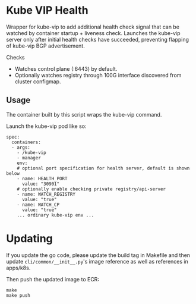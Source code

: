 # Kube VIP Health

Wrapper for kube-vip to add additional health check signal that can be watched
by container startup + liveness check. Launches the kube-vip server only after
initial health checks have succeeded, preventing flapping of kube-vip BGP
advertisement.

Checks
- Watches control plane (:6443) by default.
- Optionally watches registry through 100G interface discovered from cluster
  configmap.

## Usage

The container built by this script wraps the kube-vip command.

Launch the kube-vip pod like so:

```
spec:
  containers:
  - args:
    - /kube-vip
    - manager
    env:
    # optional port specification for health server, default is shown below
    - name: HEALTH_PORT
      value: "30901"
    # optionally enable checking private registry/api-server
    - name: WATCH_REGISTRY
      value: "true"
    - name: WATCH_CP
      value: "true"
    ... ordinary kube-vip env ...
```

# Updating

If you update the go code, please update the build tag in Makefile and then
update `cli/common/__init__.py`'s image reference as well as references in
apps/k8s.

Then push the updated image to ECR:

```
make
make push
```